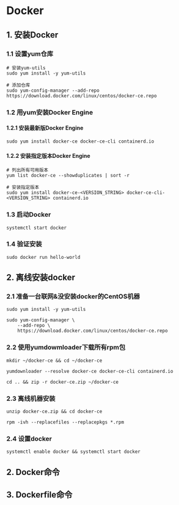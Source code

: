 # Docker

## 1. 安装Docker

### 1.1 设置yum仓库

~~~shell
# 安装yum-utils
sudo yum install -y yum-utils

# 添加仓库
sudo yum-config-manager --add-repo https://download.docker.com/linux/centos/docker-ce.repo
~~~

### 1.2 用yum安装Docker Engine

#### 1.2.1 安装最新版Docker Engine

~~~shell
sudo yum install docker-ce docker-ce-cli containerd.io
~~~

#### 1.2.2 安装指定版本Docker Engine

~~~shell
# 列出所有可用版本
yum list docker-ce --showduplicates | sort -r

# 安装指定版本
sudo yum install docker-ce-<VERSION_STRING> docker-ce-cli-<VERSION_STRING> containerd.io
~~~

### 1.3 启动Docker

~~~shell
systemctl start docker
~~~

### 1.4 验证安装

~~~shell
sudo docker run hello-world
~~~

## 2. 离线安装docker

### 2.1 准备一台联网&没安装docker的CentOS机器

~~~shell
sudo yum install -y yum-utils

sudo yum-config-manager \
    --add-repo \
    https://download.docker.com/linux/centos/docker-ce.repo
~~~

### 2.2 使用yumdowmloader下载所有rpm包

~~~shell
mkdir ~/docker-ce && cd ~/docker-ce

yumdownloader --resolve docker-ce docker-ce-cli containerd.io

cd .. && zip -r docker-ce.zip ~/docker-ce
~~~

### 2.3 离线机器安装

~~~shell
unzip docker-ce.zip && cd docker-ce

rpm -ivh --replacefiles --replacepkgs *.rpm
~~~

### 2.4 设置docker

~~~shell
systemctl enable docker && systemctl start docker
~~~

## 2. Docker命令

## 3. Dockerfile命令